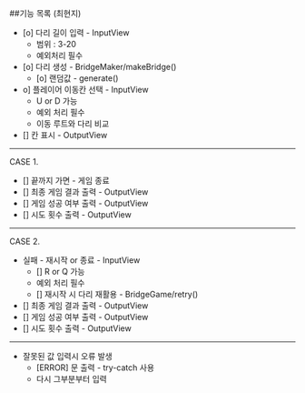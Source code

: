 ##기능 목록 (최현지)
* [o] 다리 길이 입력 - InputView
    * 범위 : 3-20
    * 예외처리 필수
* [o] 다리 생성 - BridgeMaker/makeBridge()
    * [o] 랜덤값 - generate()
* o] 플레이어 이동칸 선택 - InputView
    * U or D 가능
    * 예외 처리 필수
    * 이동 루트와 다리 비교
* [] 칸 표시 - OutputView
___
CASE 1.
* [] 끝까지 가면 - 게임 종료
* [] 최종 게임 결과 출력 - OutputView
* [] 게임 성공 여부 출력 - OutputView
* [] 시도 횟수 출력 - OutputView
___
CASE 2.
* 실패 - 재시작 or 종료 - InputView
    * [] R or Q 가능
    * 예외 처리 필수
    * [] 재시작 시 다리 재활용 - BridgeGame/retry()
* [] 최종 게임 결과 출력 - OutputView
* [] 게임 성공 여부 출력 - OutputView
* [] 시도 횟수 출력 - OutputView
___
* 잘못된 값 입력시 오류 발생
    * [ERROR] 문 출력 - try-catch 사용
    * 다시 그부분부터 입력